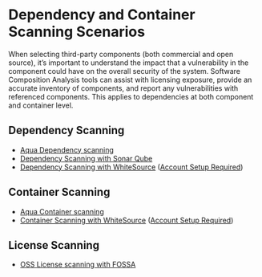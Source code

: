 # Dependency and Container Scanning Scenarios

When selecting third-party components (both commercial and open source), it’s important to understand the impact that a vulnerability in the component could have on the overall security of the system. Software Composition Analysis tools can assist with licensing exposure, provide an accurate inventory of components, and report any vulnerabilities with referenced components. This applies to dependencies at both component and container level.

## Dependency Scanning

- [Aqua Dependency scanning](./Aqua.md)
- [Dependency Scanning with Sonar Qube](./sonarQube-Dependency.md)
- [Dependency Scanning with WhiteSource](./WhiteSource-Dependency.md) ([Account Setup Required](./WhiteSource-Setup.md))

## Container Scanning

- [Aqua Container scanning](./Aqua.md)
- [Container Scanning with WhiteSource](./WhiteSource-ContainerScanning.md) ([Account Setup Required](./WhiteSource-Setup.md))

## License Scanning

- [OSS License scanning with FOSSA](./FOSSA.md)
